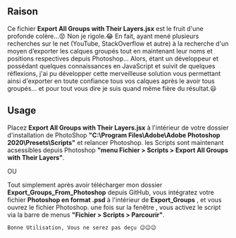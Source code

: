 ## Raison

Ce fichier **Export All Groups with Their Layers.jsx** est le fruit d'une profonde colère...😡 Non je rigole.😂 En fait, ayant mené plusieurs recherches sur le net (YouTube, StackOverflow et autre) à la recherche d'un moyen d’exporter les calques groupés tout en maintenant leur noms et positions respectives depuis Photoshop... Alors, étant un développeur et possédant quelques connaissances en JavaScript et suivit de quelques réflexions, j'ai pu développer cette merveilleuse solution vous permettant ainsi d'exporter en toute confiance tous vos calques après le avoir tous groupés... et pour tout vous dire je suis quand même fière du résultat.😃


## Usage

Placez **Export All Groups with Their Layers.jsx** à l'intérieur de votre dossier d'installation de PhotoShop **"C:\Program Files\Adobe\Adobe Photoshop 2020\Presets\Scripts\"** et  relancer Photoshop. les Scripts sont maintenant acsessibles depuis Photoshop **"menu Fichier > Scripts > Export All Groups with Their Layers"**.

OU

Tout simplement après avoir télécharger mon dossier **Export_Groups_From_Photoshop** depuis GitHub, vous intégratez votre fichier **Photoshop en format .psd** à l'intérieur de **Export_Groups**  , et vous ouvrez le fichier Photoshop. une fois sur la fenêtre , vous  activez le script via la barre de menus **"Fichier > Scripts > Parcourir"**.

    Bonne Utilisation, Vous ne serez pas deçu 😉😉😉